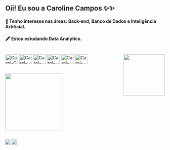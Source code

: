  ## Oii! Eu sou a Caroline Campos ✨✨
 
####  🔭 Tenho interesse nas áreas: Back-end, Banco de Dados e Inteligência Artificial.
 
####  🖋️ Estou estudando Data Analytics.
 
<div style="display: inline_block"><br>
  <img align="center" alt="Carol-C" height="30" width="40" src="https://cdn.jsdelivr.net/gh/devicons/devicon@latest/icons/c/c-plain.svg">
  <img align="center" alt="Carol-Cplusplus" height="30" width="40" src="https://cdn.jsdelivr.net/gh/devicons/devicon@latest/icons/cplusplus/cplusplus-plain.svg" >
  <img align="center" alt="Carol-Python" height="30" width="40" src="https://cdn.jsdelivr.net/gh/devicons/devicon@latest/icons/python/python-original.svg" >
  <img align="center" alt="Carol-Java" height="30" width="40" src="https://cdn.jsdelivr.net/gh/devicons/devicon@latest/icons/java/java-original.svg" >
  <img align="center" alt="Carol-SQL" height="30" width="40" src="https://cdn.jsdelivr.net/gh/devicons/devicon@latest/icons/azuresqldatabase/azuresqldatabase-original.svg" >
  <img align="center" alt="Carol-SQL" height="30" width="40" src="https://cdn.jsdelivr.net/gh/devicons/devicon@latest/icons/mysql/mysql-original.svg"/>
  <img align="right" height="130" width="130" src="https://github.com/camposCaroline/camposCaroline/assets/174368411/fb365c44-6773-4730-bff1-e5e63e49df08">
</div>

##

<div>
  <a href="https:github.com/camposCaroline">
  <img height="180cm" src="https://github-readme-stats.vercel.app/api?username=camposCaroline&show_icons=true&hide_rank=true&theme=tokyonight"/>
</div>

##
<div>
  <a href = "mailto:camposgcarol@gmail.com"><img src="https://img.shields.io/badge/-Gmail-%23333?style=for-the-badge&logo=gmail&logoColor=white" target="_blank"></a>
  <a href="http://linkedin.com/in/caroline-campos-31526a25b" target="_blank"><img src="https://img.shields.io/badge/-LinkedIn-%230077B5?style=for-the-badge&logo=linkedin&logoColor=white" target="_blank"></a>   
</div>

